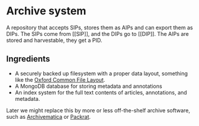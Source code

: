 # Archive system
A repository that accepts SIPs, stores them as AIPs and can export them as DIPs.
The SIPs come from [[SIP]], and the DIPs go to [[DIP]].
The AIPs are stored and harvestable, they get a PID.

## Ingredients
* A securely backed up filesystem with a proper data layout, something like the
[Oxford Common File Layout](https://ocfl.io/1.0/spec/).
* A MongoDB database for storing metadata and annotations
* An index system for the full text contents of articles, annotations, and metadata.

Later we might replace this by more or less off-the-shelf archive software, such as
[Archivematica](https://www.archivematica.org/en/) or [Packrat](https://github.com/Smithsonian/dpo-packrat).